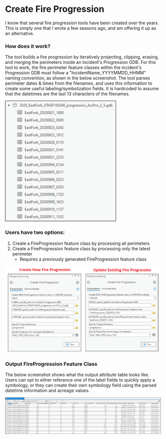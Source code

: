 # Create Fire Progression

I know that several fire progression tools have been created over the years. This is simply one that I wrote a few seasons ago, and am offering it up as an alternative.

### How does it work?

The tool builds a fire progression by iteratively projecting, clipping, erasing, and merging the perimeters inside an incident's Progression GDB. For this tool to work, the fire perimeter feature classes within the incident's Progression GDB must follow a "IncidentName_YYYYMMDD_HHMM" naming convention, as shown in the below screenshot. The tool parses perimeter dates & times from the filenames, and uses this information to create some useful labeling/symbolization fields. It is hardcoded to assume that the datetimes are the last 13 characters of the filenames.


![screenshot_CreateFireProgression_1.png](/docs/screenshot_CreateFireProgression_1.png?raw=true)


### Users have two options:
1. Create a FireProgression feature class by processing all perimeters
2. Create a FireProgression feature class by processing only the latest perimeter
    - Requires a previously generated FireProgression feature class

![screenshot_CreateFireProgression_2.png](/docs/screenshot_CreateFireProgression_2.png?raw=true)


### Output FireProgression Feature Class

The below screenshot shows what the output attribute table looks like. Users can opt to either reference one of the label fields to quickly apply a symbology, or they can create their own symbology field using the parsed datetime information and acreage values.

![screenshot_CreateFireProgression_3.png](/docs/screenshot_CreateFireProgression_3.png?raw=true)
